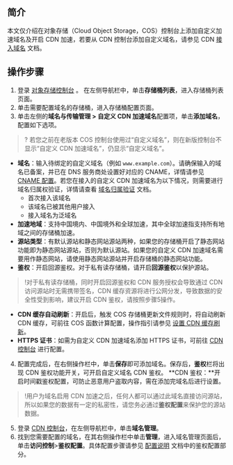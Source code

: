 ## 简介

本文仅介绍在对象存储（Cloud Object Storage，COS）控制台上添加自定义加速域名及开启 CDN 加速，若要从 CDN 控制台添加自定义域名，请参见 CDN  [接入域名](https://intl.cloud.tencent.com/document/product/228/32978) 文档。 


## 操作步骤

1. 登录 [对象存储控制台](https://console.cloud.tencent.com/cos5) 。 在左侧导航栏中，单击**存储桶列表**，进入存储桶列表页面。
2. 单击需要配置域名的存储桶，进入存储桶配置页面。
3. 单击左侧的**域名与传输管理 > 自定义 CDN 加速域名**配置项，单击**添加域名**，配置如下选项。
>? 若您之前在老版本 COS 控制台使用过“自定义域名”，则在新版控制台不显示“自定义 CDN 加速域名”，仍显示“自定义域名”。
>

  - **域名**：输入待绑定的自定义域名（例如 `www.example.com`）。请确保输入的域名已备案，并已在 DNS 服务商处设置好对应的 CNAME，详情请参见 [CNAME 配置](https://intl.cloud.tencent.com/document/product/228/3121)。若您在接入的自定义 CDN 加速域名为以下情况，则需要进行域名归属权验证，详情请查看 [域名归属验证](https://intl.cloud.tencent.com/document/product/228/42693) 文档。
     - 首次接入该域名
     - 该域名已被其他用户接入
     - 接入域名为泛域名
  - **加速地域**：支持中国境内、中国境外和全球加速，其中全球加速指支持所有地域之间的存储桶加速。
  - **源站类型**：有默认源站和静态网站源站两种，如果您的存储桶开启了静态网站功能即为静态网站源站，否则为默认源站。如果您的自定义 CDN 加速域名需要用作静态网站，请使用静态网站源站并开启存储桶的静态网站功能。
  - **鉴权**：开启回源鉴权。对于私有读存储桶，请开启**回源鉴权**以保护源站。
>!对于私有读存储桶，同时开启回源鉴权和 CDN 服务授权会导致通过 CDN 访问源站时无需携带签名，CDN 缓存资源将进行公网分发，导致数据的安全性受到影响，建议开启 CDN 鉴权，请按照步骤5操作。
  - **CDN 缓存自动刷新**：开启后，触发 COS 存储桶更新文件规则时，将自动刷新 CDN 缓存，可前往 COS 函数计算配置，操作指引请参见 [设置 CDN 缓存刷新](https://intl.cloud.tencent.com/document/product/436/37273)。
  - **HTTPS 证书**：如需为自定义 CDN 加速域名添加 HTTPS 证书，可前往 [CDN 控制台](https://console.cloud.tencent.com/cdn/certificate) 进行配置。
4. 配置完成后，在右侧操作栏中，单击**保存**即可添加域名。保存后，**鉴权**栏将出现 CDN 鉴权功能开关，可开启自定义域名 CDN 鉴权。
**CDN 鉴权：**开启时间戳鉴权配置，可防止恶意用户盗取内容，需在添加完域名后进行设置。
> !用户为域名启用 CDN 加速之后，任何人都可以通过此域名直接访问源站，所以如果您的数据有一定的私密性，请您务必通过**鉴权配置**来保护您的源站数据。
5. 登录 [CDN 控制台](https://console.cloud.tencent.com/cdn/access)，在左侧导航栏中，单击**域名管理**。
6. 找到您需要配置的域名，在其右侧操作栏中单击**管理**，进入域名管理页面后，单击**访问控制**>**鉴权配置**。具体配置步骤请参见 [配置说明](https://intl.cloud.tencent.com/document/product/228/35237) 文档中的鉴权配置部分。


